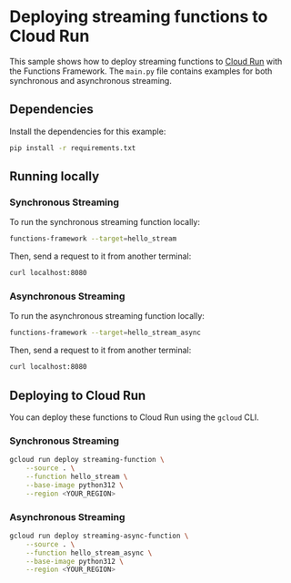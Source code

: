 # Deploying streaming functions to Cloud Run

This sample shows how to deploy streaming functions to [Cloud Run](http://cloud.google.com/run) with the Functions Framework. The `main.py` file contains examples for both synchronous and asynchronous streaming.

## Dependencies

Install the dependencies for this example:

```sh
pip install -r requirements.txt
```

## Running locally

### Synchronous Streaming

To run the synchronous streaming function locally:

```sh
functions-framework --target=hello_stream
```

Then, send a request to it from another terminal:

```sh
curl localhost:8080
```

### Asynchronous Streaming

To run the asynchronous streaming function locally:

```sh
functions-framework --target=hello_stream_async
```

Then, send a request to it from another terminal:

```sh
curl localhost:8080
```

## Deploying to Cloud Run

You can deploy these functions to Cloud Run using the `gcloud` CLI.

### Synchronous Streaming

```sh
gcloud run deploy streaming-function \
    --source . \
    --function hello_stream \
    --base-image python312 \
    --region <YOUR_REGION>
```

### Asynchronous Streaming

```sh
gcloud run deploy streaming-async-function \
    --source . \
    --function hello_stream_async \
    --base-image python312 \
    --region <YOUR_REGION>
```

```

